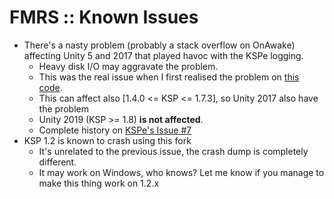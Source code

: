 # FMRS :: Known Issues

* There's a nasty problem (probably a stack overflow on OnAwake) affecting Unity 5 and 2017 that played havoc with the KSPe logging.
	+ Heavy disk I/O may aggravate the problem.
	+ This was the real issue when I first realised the problem on [this code](https://github.com/net-lisias-kspu/FMRS/blob/e6008f51fc60dc2608de78b11fb44cd2daa85aae/Source/FMRS/FMRS_Util.cs#L206).
	+ This can affect also [1.4.0 \<= KSP \<= 1.7.3], so Unity 2017 also have the problem
	+ Unity 2019 (KSP \>= 1.8) **is not affected**.
	+ Complete history on [KSPe's Issue #7](https://github.com/net-lisias-ksp/KSPAPIExtensions/issues/7)
* KSP 1.2 is known to crash using this fork
	+ It's unrelated to the previous issue, the crash dump is completely different.
	+ It may work on Windows, who knows? Let me know if you manage to make this thing work on 1.2.x

